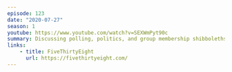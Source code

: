 ```yaml
---
episode: 123
date: "2020-07-27"
season: 1
youtube: https://www.youtube.com/watch?v=SEXWmPyt90c
summary: Discussing polling, politics, and group membership shibboleths
links:
    - title: FiveThirtyEight
      url: https://fivethirtyeight.com/
---
```

